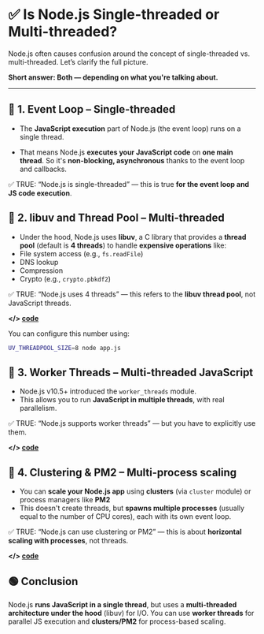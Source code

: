 # ✅ Is Node.js Single-threaded or Multi-threaded?

Node.js often causes confusion around the concept of single-threaded vs. multi-threaded. Let’s clarify the full picture.

**Short answer: Both — depending on what you're talking about.**


------------


## 📌 1. Event Loop – Single-threaded

- The **JavaScript execution** part of Node.js (the event loop) runs on a single thread.

- That means Node.js **executes your JavaScript code** on **one main thread**. So it's **non-blocking, asynchronous** thanks to the event loop and callbacks.

✅ TRUE: “Node.js is single-threaded” — this is true **for the event loop and JS code execution**.

## 📌 2. libuv and Thread Pool – Multi-threaded

- Under the hood, Node.js uses **libuv**, a C library that provides a **thread pool** (default is **4 threads**) to handle **expensive operations** like:
- File system access (e.g., `fs.readFile`)
- DNS lookup
- Compression
- Crypto (e.g., `crypto.pbkdf2`)

✅ TRUE: “Node.js uses 4 threads” — this refers to the **libuv thread pool**, not JavaScript threads.

**</> [code](https://github.com/amirkangarloo/document/tree/main/Nodejs/single-or-multi-thread/libuv-thread-pool "code")**

You can configure this number using:
```Bash
UV_THREADPOOL_SIZE=8 node app.js
```

## 📌 3. Worker Threads – Multi-threaded JavaScript

- Node.js v10.5+ introduced the `worker_threads` module.
- This allows you to run **JavaScript in multiple threads**, with real parallelism.

✅ TRUE: “Node.js supports worker threads” — but you have to explicitly use them.

**</> [code](https://github.com/amirkangarloo/document/tree/main/Nodejs/single-or-multi-thread/worker-threads "code")**

## 📌 4. Clustering & PM2 – Multi-process scaling

- You can **scale your Node.js app** using **clusters** (via `cluster` module) or process managers like **PM2**
- This doesn't create threads, but **spawns multiple processes** (usually equal to the number of CPU cores), each with its own event loop.

✅ TRUE: “Node.js can use clustering or PM2” — this is about **horizontal scaling with processes**, not threads.

**</> [code](https://github.com/amirkangarloo/document/tree/main/Nodejs/single-or-multi-thread/clustering-and-pm2 "code")**

## 🟢 Conclusion

Node.js **runs JavaScript in a single thread**, but uses a **multi-threaded architecture under the hood** (libuv) for I/O. You can use **worker threads** for parallel JS execution and **clusters/PM2** for process-based scaling.
